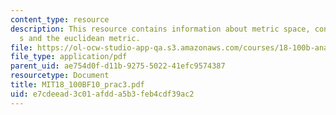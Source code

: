 ```yaml
---
content_type: resource
description: This resource contains information about metric space, continuous map
  s and the euclidean metric.
file: https://ol-ocw-studio-app-qa.s3.amazonaws.com/courses/18-100b-analysis-i-fall-2010/e7cdeead3c01afdda5b3feb4cdf39ac2_MIT18_100BF10_prac3.pdf
file_type: application/pdf
parent_uid: ae754d0f-d11b-9275-5022-41efc9574387
resourcetype: Document
title: MIT18_100BF10_prac3.pdf
uid: e7cdeead-3c01-afdd-a5b3-feb4cdf39ac2
---
```

